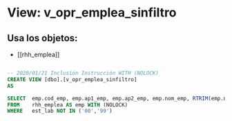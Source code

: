 # View: v_opr_emplea_sinfiltro

## Usa los objetos:
- [[rhh_emplea]]

```sql

-- 2020/01/21 Inclusión Instrucción WITH (NOLOCK)
CREATE VIEW [dbo].[v_opr_emplea_sinfiltro]
AS

SELECT	emp.cod_emp, emp.ap1_emp, emp.ap2_emp, emp.nom_emp, RTRIM(emp.nom_emp) + ' ' + RTRIM(emp.ap1_emp) + ' ' + RTRIM(emp.ap2_emp) AS n_completo
FROM    rhh_emplea AS emp WITH (NOLOCK) 
WHERE	est_lab NOT IN ('00','99')

```
